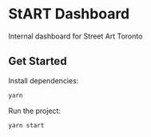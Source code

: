 # StART Dashboard

Internal dashboard for Street Art Toronto

## Get Started

Install dependencies:

```bash
yarn
```

Run the project:

```bash
yarn start
```
